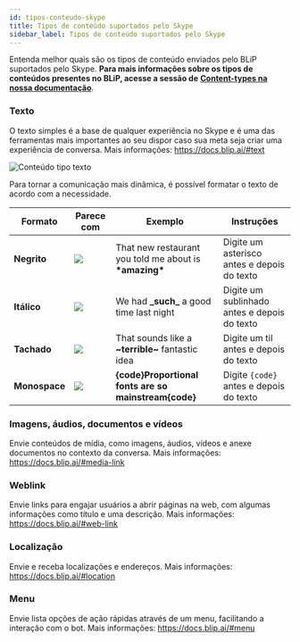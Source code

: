 ```yaml
---
id: tipos-conteudo-skype
title: Tipos de conteúdo suportados pelo Skype
sidebar_label: Tipos de conteúdo suportados pelo Skype
---
```


Entenda melhor quais são os tipos de conteúdo enviados pelo BLiP suportados pelo Skype. **Para mais informações sobre os tipos de conteúdos presentes no BLiP, acesse a sessão de** [**Content-types na nossa documentação**](https://docs.blip.ai/#content-types).

### Texto
O texto simples é a base de qualquer experiência no Skype e é uma das ferramentas mais importantes ao seu dispor caso sua meta seja criar uma experiência de conversa. Mais informações: https://docs.blip.ai/#text

![Conteúdo tipo texto](/img/channels/skype/tipos-conteudo-skype-1.png)<br>

Para tornar a comunicação mais dinâmica, é possível formatar o texto de acordo com a necessidade.

| Formato | Parece com | Exemplo | Instruções |
|-----------|------------|---------------|---------------------------------------------------------------------------------------------------|
| **Negrito** | ![](/img/channels/skype/tipos-conteudo-skype-table-1.png) | That new restaurant you told me about is **\*amazing\*** | Digite um asterisco antes e depois do texto |
| **Itálico** | ![](/img/channels/skype/tipos-conteudo-skype-table-2.png) | We had **\_such\_** a good time last night | Digite um sublinhado antes e depois do texto |
| **Tachado** | ![](/img/channels/skype/tipos-conteudo-skype-table-3.png) | That sounds like a **\~terrible\~** fantastic idea | Digite um til antes e depois do texto |
| **Monospace** | ![](/img/channels/skype/tipos-conteudo-skype-table-4.png) | **{code}Proportional fonts are so mainstream{code}** | Digite `{code}` antes e depois do texto |

### Imagens, áudios, documentos e vídeos
Envie conteúdos de mídia, como imagens, áudios, vídeos e anexe documentos no contexto da conversa. Mais informações: https://docs.blip.ai/#media-link

### Weblink
Envie links para engajar usuários a abrir páginas na web, com algumas informações como título e uma descrição. Mais informações: https://docs.blip.ai/#web-link

### Localização
Envie e receba localizações e endereços. Mais informações: https://docs.blip.ai/#location

### Menu
Envie lista opções de ação rápidas através de um menu, facilitando a interação com o bot. Mais informações: https://docs.blip.ai/#menu
